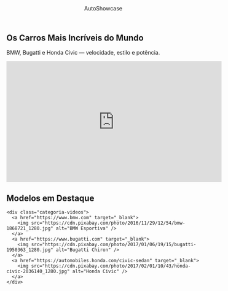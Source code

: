 <!DOCTYPE html>
<html lang="pt-BR">
<head>
  <meta charset="UTF-8" />
  <meta name="viewport" content="width=device-width, initial-scale=1.0" />
  <link rel="stylesheet" href="styles.css" />
  <link rel="preconnect" href="https://fonts.googleapis.com" />
  <link rel="preconnect" href="https://fonts.gstatic.com" crossorigin />
  <link
    href="https://fonts.googleapis.com/css2?family=Chakra+Petch:wght@300;400;500;600;700&display=swap"
    rel="stylesheet"
  />
  <title>AutoShowcase - BMW, Bugatti e Civic</title>
</head>
<body>
  <header>AutoShowcase</header>
  <section class="chamada">
    <div class="chamada-texto">
      <h1>Os Carros Mais Incríveis do Mundo</h1>
      <p>BMW, Bugatti e Honda Civic — velocidade, estilo e potência.</p>
    </div>
    <div>
      <!-- VÍDEO DO YOUTUBE COM CARROS ESPORTIVOS -->
      <iframe
        width="560"
        height="315"
        src="https://https://youtu.be/uK3-1GdfkIU?si=z8TqgXI4caXvsOXF
        title="Trifit Cars - BMW, Bugatti e Civic"
        frameborder="0"
        allow="accelerometer; autoplay; clipboard-write; encrypted-media; gyroscope; picture-in-picture; web-share"
        referrerpolicy="strict-origin-when-cross-origin"
        allowfullscreen>
      </iframe>
    </div>
  </section>
  <section class="categoria">
    <h2>Modelos em Destaque</h2>

    <div class="categoria-videos">
      <a href="https://www.bmw.com" target="_blank">
        <img src="https://cdn.pixabay.com/photo/2016/11/29/12/54/bmw-1868721_1280.jpg" alt="BMW Esportiva" />
      </a>
      <a href="https://www.bugatti.com" target="_blank">
        <img src="https://cdn.pixabay.com/photo/2017/01/06/19/15/bugatti-1950363_1280.jpg" alt="Bugatti Chiron" />
      </a>
      <a href="https://automobiles.honda.com/civic-sedan" target="_blank">
        <img src="https://cdn.pixabay.com/photo/2017/02/01/10/43/honda-civic-2036140_1280.jpg" alt="Honda Civic" />
      </a>
    </div>
  </section>
</body>
</html>

